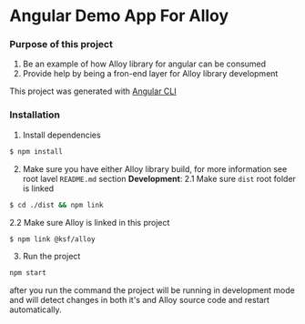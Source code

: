 Angular Demo App For Alloy
=======

### Purpose of this project
1. Be an example of how Alloy library for angular can be consumed
2. Provide help by being a fron-end layer for Alloy library development

This project was generated with [Angular CLI](https://github.com/angular/angular-cli)

### Installation

1. Install dependencies
```bash
$ npm install
```
2. Make sure you have either Alloy library build, for more information see root lavel `README.md` section **Development**:
2.1 Make sure `dist` root folder is linked
```bash
$ cd ./dist && npm link
```
2.2 Make sure Alloy is linked in this project
```bash
$ npm link @ksf/alloy
```
3. Run the project
```bash
npm start
```
after you run the command the project will be running in development mode and will detect changes in both it's and Alloy source code and restart automatically.